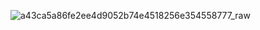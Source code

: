 ![a43ca5a86fe2ee4d9052b74e4518256e354558777_raw](https://github.com/zhaoshaojipaifan/SpringMail_hana/assets/150127378/949197bb-39f4-4632-8e0f-001e84eded5a)
